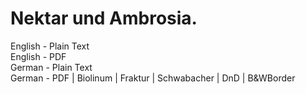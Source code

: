 # Nektar und Ambrosia.

English - Plain Text  
English - PDF  
German - Plain Text  
German - PDF | Biolinum | Fraktur | Schwabacher | DnD | B&WBorder  
